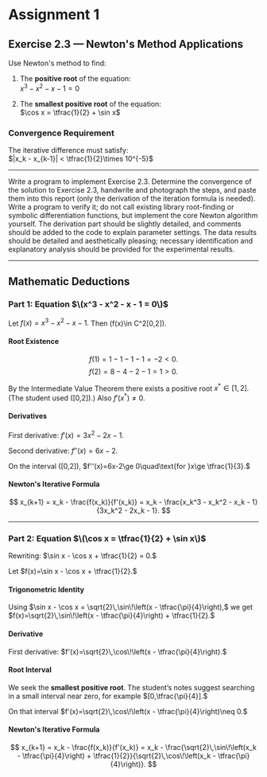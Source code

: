 # Assignment 1

## Exercise 2.3 — Newton's Method Applications

Use Newton's method to find:

1. The **positive root** of the equation:  
   $x^3 - x^2 - x - 1 = 0$

2. The **smallest positive root** of the equation:  
   $\cos x = \tfrac{1}{2} + \sin x$

### Convergence Requirement

The iterative difference must satisfy:  
$|x_k - x_{k-1}| < \tfrac{1}{2}\times 10^{-5}$

---

Write a program to implement Exercise 2.3. Determine the convergence of the solution to Exercise 2.3, handwrite and photograph the steps, and paste them into this report (only the derivation of the iteration formula is needed). Write a program to verify it; do not call existing library root-finding or symbolic differentiation functions, but implement the core Newton algorithm yourself. The derivation part should be slightly detailed, and comments should be added to the code to explain parameter settings. The data results should be detailed and aesthetically pleasing; necessary identification and explanatory analysis should be provided for the experimental results.

---

## Mathematic Deductions

### Part 1: Equation $\(x^3 - x^2 - x - 1 = 0\)$

Let
$f(x) = x^3 - x^2 - x - 1.$
Then \(f(x)\in C^2[0,2]\).

#### Root Existence

$$f(1) = 1 - 1 - 1 - 1 = -2 < 0.$$
$$f(2) = 8 - 4 - 2 - 1 = 1 > 0.$$

By the Intermediate Value Theorem there exists a positive root
$x^\ast\in[1,2].$
(The student used \([0,2]\).) Also
$f'(x^\ast)\neq 0.$

#### Derivatives

First derivative:
$f'(x)=3x^2-2x-1.$

Second derivative:
$f''(x)=6x-2.$

On the interval \([0,2]\),
$f''(x)=6x-2\ge 0\quad\text{for }x\ge \tfrac{1}{3}.$

#### Newton's Iterative Formula

$$
x_{k+1} = x_k - \frac{f(x_k)}{f'(x_k)}
= x_k - \frac{x_k^3 - x_k^2 - x_k - 1}{3x_k^2 - 2x_k - 1}.
$$

---

### Part 2: Equation $\(\cos x = \tfrac{1}{2} + \sin x\)$

Rewriting:
$\sin x - \cos x + \tfrac{1}{2} = 0.$

Let
$f(x)=\sin x - \cos x + \tfrac{1}{2}.$

#### Trigonometric Identity

Using
$\sin x - \cos x = \sqrt{2}\,\sin\!\left(x - \tfrac{\pi}{4}\right),$
we get
$f(x)=\sqrt{2}\,\sin\!\left(x - \tfrac{\pi}{4}\right) + \tfrac{1}{2}.$

#### Derivative

First derivative:
$f'(x)=\sqrt{2}\,\cos\!\left(x - \tfrac{\pi}{4}\right).$

#### Root Interval

We seek the **smallest positive root**. The student’s notes suggest searching in a small interval near zero, for example
$[0,\tfrac{\pi}{4}].$

On that interval
$f'(x)=\sqrt{2}\,\cos\!\left(x - \tfrac{\pi}{4}\right)\neq 0.$

#### Newton's Iterative Formula

$$
x_{k+1} = x_k - \frac{f(x_k)}{f'(x_k)}
= x_k - \frac{\sqrt{2}\,\sin\!\left(x_k - \tfrac{\pi}{4}\right) + \tfrac{1}{2}}{\sqrt{2}\,\cos\!\left(x_k - \tfrac{\pi}{4}\right)}.
$$
